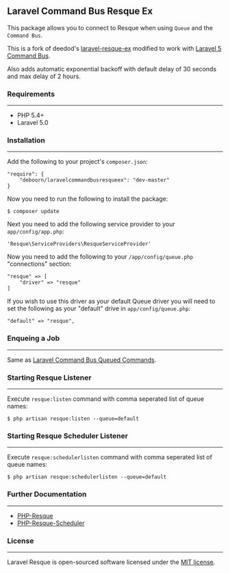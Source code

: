 ## Laravel Command Bus Resque Ex

This package allows you to connect to Resque when using `Queue` and the `Command Bus`.

This is a fork of deedod's [laravel-resque-ex](https://github.com/deedod/laravel-resque-ex) modified to work with [Laravel 5 Command Bus](https://laravel.com/docs/5.0/bus).

Also adds automatic exponential backoff with default delay of 30 seconds and max delay of 2 hours.

### Requirements
---
- PHP 5.4+
- Laravel 5.0

### Installation
---
Add the following to your project's `composer.json`:

    "require": {
    	"deboorn/laravelcommandbusresqueex": "dev-master"
    }

Now you need to run the following to install the package:

	$ composer update

Next you need to add the following service provider to your `app/config/app.php`:

    'Resque\ServiceProviders\ResqueServiceProvider'

Now you need to add the following to your `/app/config/queue.php` "connections" section:

    "resque" => [
    	"driver" => "resque"
    ]

If you wish to use this driver as your default Queue driver you will need to set the following as your "default" drive in `app/config/queue.php`:

    "default" => "resque",


### Enqueing a Job
---
Same as [Laravel Command Bus Queued Commands](https://laravel.com/docs/5.0/bus#queued-commands).

### Starting Resque Listener
---
Execute `resque:listen` command with comma seperated list of queue names:

    $ php artisan resque:listen --queue=default
    

### Starting Resque Scheduler Listener
---
Execute `resque:schedulerlisten` command with comma seperated list of queue names:

    $ php artisan resque:schedulerlisten --queue=default

### Further Documentation
---
- [PHP-Resque](https://github.com/kamisama/php-resque-ex)
- [PHP-Resque-Scheduler](https://github.com/kamisama/php-resque-ex-scheduler)

### License
---
Laravel Resque is open-sourced software licensed under the [MIT license](http://opensource.org/licenses/MIT).
